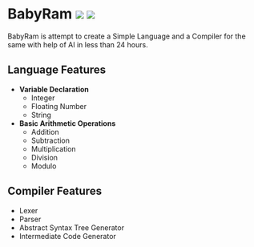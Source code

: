 # BabyRam ![](https://img.shields.io/badge/-Live-brightgreen)  ![](https://img.shields.io/badge/madeby-Ramaguru-blue.svg)

BabyRam is attempt to create a Simple Language and a Compiler for the same with help of AI in less than 24 hours.

## Language Features

- **Variable Declaration**
  - Integer
  - Floating Number
  - String
- **Basic Arithmetic Operations**
  - Addition
  - Subtraction
  - Multiplication
  - Division
  - Modulo

 ## Compiler Features
 - Lexer
 - Parser
 - Abstract Syntax Tree Generator
 - Intermediate Code Generator

